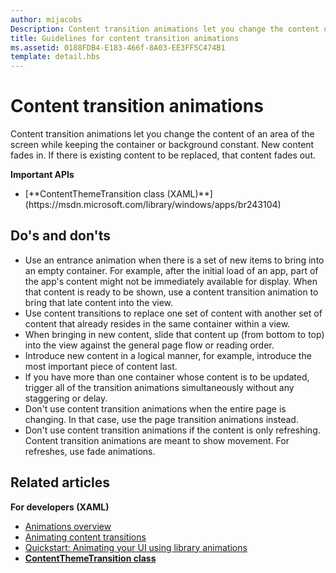 ```yaml
---
author: mijacobs
Description: Content transition animations let you change the content of an area of the screen while keeping the container or background constant. New content fades in. If there is existing content to be replaced, that content fades out.
title: Guidelines for content transition animations
ms.assetid: 0188FDB4-E183-466f-8A03-EE3FF5C474B1
template: detail.hbs
---
```


# Content transition animations

<link rel="stylesheet" href="https://az835927.vo.msecnd.net/sites/uwp/Resources/css/custom.css">

Content transition animations let you change the content of an area of the screen while keeping the container or background constant. New content fades in. If there is existing content to be replaced, that content fades out.

<div class="important-apis" >
<b>Important APIs</b><br/>
<ul>
<li>[**ContentThemeTransition class (XAML)**](https://msdn.microsoft.com/library/windows/apps/br243104)</li>
</ul>
</div>

## Do's and don'ts


-   Use an entrance animation when there is a set of new items to bring into an empty container. For example, after the initial load of an app, part of the app's content might not be immediately available for display. When that content is ready to be shown, use a content transition animation to bring that late content into the view.
-   Use content transitions to replace one set of content with another set of content that already resides in the same container within a view.
-   When bringing in new content, slide that content up (from bottom to top) into the view against the general page flow or reading order.
-   Introduce new content in a logical manner, for example, introduce the most important piece of content last.
-   If you have more than one container whose content is to be updated, trigger all of the transition animations simultaneously without any staggering or delay.
-   Don't use content transition animations when the entire page is changing. In that case, use the page transition animations instead.
-   Don't use content transition animations if the content is only refreshing. Content transition animations are meant to show movement. For refreshes, use fade animations.



## Related articles

**For developers (XAML)**
* [Animations overview](https://msdn.microsoft.com/library/windows/apps/mt187350)
* [Animating content transitions](https://msdn.microsoft.com/library/windows/apps/xaml/jj649426)
* [Quickstart: Animating your UI using library animations](https://msdn.microsoft.com/library/windows/apps/xaml/hh452703)
* [**ContentThemeTransition class**](https://msdn.microsoft.com/library/windows/apps/br243104)

 

 




